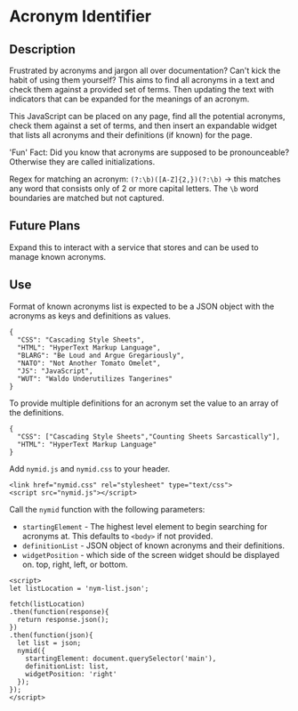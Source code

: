 # Acronym Identifier

## Description
Frustrated by acronyms and jargon all over documentation?  Can't kick the habit of using them yourself?  This aims to find all acronyms in a text and check them against a provided set of terms.  Then updating the text with indicators that can be expanded for the meanings of an acronym.

This JavaScript can be placed on any page, find all the potential acronyms, check them against a set of terms, and then insert an expandable widget that lists all acronyms and their definitions (if known) for the page.

'Fun' Fact: Did you know that acronyms are supposed to be pronounceable?  Otherwise they are called initializations.

Regex for matching an acronym:
`(?:\b)([A-Z]{2,})(?:\b)` -> this matches any word that consists only of 2 or more capital letters.  The `\b` word boundaries are matched but not captured.

## Future Plans
Expand this to interact with a service that stores and can be used to manage known acronyms.

## Use
Format of known acronyms list is expected to be a JSON object with the acronyms as keys and definitions as values.
```
{
  "CSS": "Cascading Style Sheets",
  "HTML": "HyperText Markup Language",
  "BLARG": "Be Loud and Argue Gregariously",
  "NATO": "Not Another Tomato Omelet",
  "JS": "JavaScript",
  "WUT": "Waldo Underutilizes Tangerines"
}
```
To provide multiple definitions for an acronym set the value to an array of the definitions.
```
{
  "CSS": ["Cascading Style Sheets","Counting Sheets Sarcastically"],
  "HTML": "HyperText Markup Language"
}
```

Add `nymid.js` and `nymid.css` to your header.

```
<link href="nymid.css" rel="stylesheet" type="text/css">
<script src="nymid.js"></script>
```
Call the `nymid` function with the following parameters:
- `startingElement` - The highest level element to begin searching for acronyms at.  This defaults to `<body>` if not provided.
- `definitionList` - JSON object of known acronyms and their definitions.
- `widgetPosition` - which side of the screen widget should be displayed on. top, right, left, or bottom.

```
<script>
let listLocation = 'nym-list.json';

fetch(listLocation)
.then(function(response){
  return response.json();
})
.then(function(json){
  let list = json;
  nymid({
    startingElement: document.querySelector('main'),
    definitionList: list,
    widgetPosition: 'right'
  });
});
</script>
```

